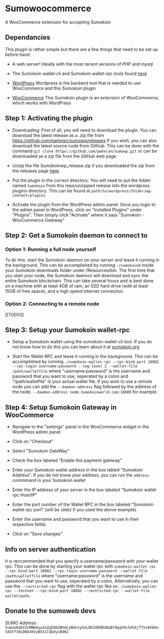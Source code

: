 # Sumowoocommerce
A WooCommerce extension for accepting Sumokoin

## Dependancies
This plugin is rather simple but there are a few things that need to be set up before hand.

* A web server! Ideally with the most recent versions of PHP and mysql

* The Sumokoin wallet-cli and Sumokoin wallet-rpc tools found [here](https://sumokoin.org)

* [WordPress](https://wordpress.org)
Wordpress is the backend tool that is needed to use WooCommerce and this Sumokoin plugin

* [WooCommerce](https://woocommerce.com)
This Sumokoin plugin is an extension of WooCommerce, which works with WordPress

## Step 1: Activating the plugin
* Downloading: First of all, you will need to download the plugin. You can download the latest release as a .zip file from https://github.com/pwhelan/sumowp/releases If you wish, you can also download the latest source code from GitHub. This can be done with the command `git clone https://github.com/pwhelan/sumowp.git` or can be downloaded as a zip file from the GitHub web page.

* Unzip the file Sumokoinwp_release.zip if you downloaded the zip from the releases page [here](https://github.com/pwhelan/sumowp/releases).

* Put the plugin in the correct directory: You will need to put the folder named `Sumokoin` from this repo/unzipped release into the wordpress plugins directory. This can be found at `path/to/wordpress/folder/wp-content/plugins`

* Activate the plugin from the WordPress admin panel: Once you login to the admin panel in WordPress, click on "Installed Plugins" under "Plugins". Then simply click "Activate" where it says "Sumokoin - WooCommerce Gateway"

## Step 2: Get a Sumokoin daemon to connect to

### Option 1: Running a full node yourself

To do this: start the Sumokoin daemon on your server and leave it running in the background. This can be accomplished by running `./sumokoind` inside your Sumokoin downloads folder under /Resources/bin. The first time that you start your node, the Sumokoin daemon will download and sync the entire Sumokoin blockchain. This can take several hours and is best done on a machine with at least 4GB of ram, an SSD hard drive (with at least 15GB of free space), and a high speed internet connection.

### Option 2: Connecting to a remote node
[[TODO]]

## Step 3: Setup your Sumokoin wallet-rpc

* Setup a Sumokoin wallet using the sumokoin-wallet-cli tool. If you do not know how to do this you can learn about it at [sumokoin.org](https://sumokoin.org)

* Start the Wallet RPC and leave it running in the background. This can be accomplished by running `./sumokoin-wallet-rpc --rpc-bind-port 18082 --rpc-login username:password --log-level 2 --wallet-file /path/walletfile` where "username:password" is the username and password that you want to use, seperated by a colon and  "/path/walletfile" is your actual wallet file. If you wish to use a remote node you can add the `--daemon-address` flag followed by the address of the node. `--daemon-address node.Sumokoinworld.com:18089` for example.

## Step 4: Setup Sumokoin Gateway in WooCommerce

* Navigate to the "settings" panel in the WooCommerce widget in the WordPress admin panel.

* Click on "Checkout"

* Select "Sumokoin GateWay"

* Check the box labeled "Enable this payment gateway"

* Enter your Sumokoin wallet address in the box labled "Sumokoin Address". If you do not know your address, you can run the `address` commmand in your Sumokoin wallet

* Enter the IP address of your server in the box labeled "Sumokoin wallet rpc Host/IP"

* Enter the port number of the Wallet RPC in the box labeled "Sumokoin wallet rpc port" (will be `18082` if you used the above example).

* Enter the username and password that you want to use in their respective feilds

* Click on "Save changes"

## Info on server authentication
It is reccommended that you specify a username/password with your wallet rpc. This can be done by starting your wallet rpc with `sumokoin-wallet-rpc --rpc-bind-port 18082 --rpc-login username:password --wallet-file /path/walletfile` where "username:password" is the username and password that you want to use, seperated by a colon. Alternatively, you can use the `--restricted-rpc` flag with the wallet rpc like so `./sumokoin-wallet-rpc --testnet --rpc-bind-port 18082 --restricted-rpc --wallet-file wallet/path`.

## Donate to the sumoweb devs
SUMO Address : `Sumoo6aEVZnMNKAyw2aZgE8b3WYmCyBdn1y5eLNh2XRdDUQoBt9gqh9cSdS4jT7Ss8Vbbn5XX5f34LDN43KVyB5X1CqUdysB4R2`

